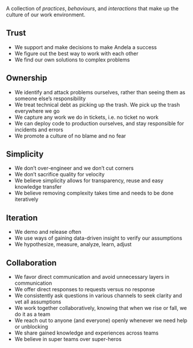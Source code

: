 A collection of *practices*, *behaviours*, and *interactions* that make up the culture of our work environment.

## Trust
- We support and make decisions to make Andela a success
- We figure out the best way to work with each other
- We find our own solutions to complex problems

## Ownership
- We identify and attack problems ourselves, rather than seeing them as someone else’s responsibility
- We treat technical debt as picking up the trash. We pick up the trash everywhere we go
- We capture any work we do in tickets, i.e. no ticket no work
- We can deploy code to production ourselves, and stay responsible for incidents and errors
- We promote a culture of no blame and no fear

## Simplicity
- We don’t over-engineer and we don’t cut corners
- We don’t sacrifice quality for velocity
- We believe simplicity allows for transparency, reuse and easy knowledge transfer
- We believe removing complexity takes time and needs to be done iteratively

## Iteration
- We demo and release often
- We use ways of gaining data-driven insight to verify our assumptions
- We hypothesize, measure, analyze, learn, adjust

## Collaboration
- We favor direct communication and avoid unnecessary layers in communication
- We offer direct responses to requests versus no response  
- We consistently ask questions in various channels to seek clarity and vet all assumptions
- We work together collaboratively, knowing that when we rise or fall, we do it as a team
- We reach out to anyone (and everyone) openly whenever we need help or unblocking
- We share gained knowledge and experiences across teams
- We believe in super teams over super-heros

